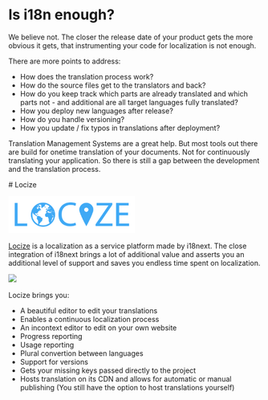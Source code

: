 # Is i18n enough?

We believe not. The closer the release date of your product gets the more obvious it gets, that instrumenting your code for localization is not enough.

There are more points to address:

- How does the translation process work?
- How do the source files get to the translators and back?
- How do you keep track which parts are already translated and which parts not - and additional are all target languages fully translated?
- How you deploy new languages after release?
- How do you handle versioning?
- How you update / fix typos in translations after deployment?

Translation Management Systems are a great help. But most tools out there are build for onetime translation of your documents. Not for continuously translating your application. So there is still a gap between the development and the translation process.

# Locize

<a href="http://locize.com" target="_blank">
<img src="/assets/img/locize.png" width="50%" />
</a>



[Locize](http://locize.com) is a localization as a service platform made by i18next. The close integration of i18next brings a lot of additional value and asserts you an additional level of support and saves you endless time spent on localization.



<a href="http://locize.com" target="_blank">
<img src="/assets/img/locize_recap_big_low.gif" />
</a>

Locize brings you:

- A beautiful editor to edit your translations
- Enables a continuous localization process
- An incontext editor to edit on your own website
- Progress reporting
- Usage reporting
- Plural convertion between languages
- Support for versions
- Gets your missing keys passed directly to the project
- Hosts translation on its CDN and allows for automatic or manual publishing (You still have the option to host translations yourself)

